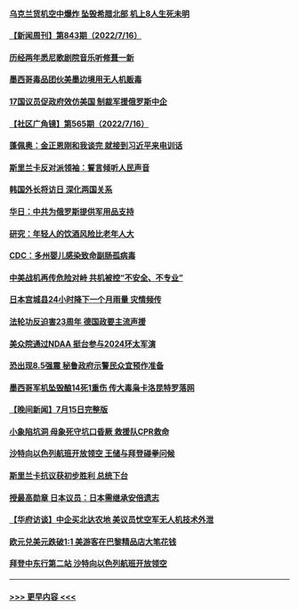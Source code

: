 #### [乌克兰货机空中爆炸 坠毁希腊北部 机上8人生死未明](../pages/prog202/a103481043.md?t=07171101) 
#### [【新闻周刊】第843期（2022/7/16）](../pages/prog202/a103480909.md?t=07171101) 
#### [历经两年悉尼歌剧院音乐听修葺一新](../pages/prog202/a103480882.md?t=07171101) 
#### [墨西哥毒品团伙美墨边境用无人机贩毒](../pages/prog202/a103480886.md?t=07171101) 
#### [17国议员促政府效仿美国 制裁军援俄罗斯中企](../pages/prog202/a103480858.md?t=07171101) 
#### [【社区广角镜】第565期（2022/7/16）](../pages/prog202/a103480847.md?t=07171101) 
#### [蓬佩奥：金正恩刚和我谈完 就接到习近平来电训话](../pages/prog202/a103480840.md?t=07171101) 
#### [斯里兰卡反对派领袖：誓言倾听人民声音](../pages/prog202/a103480762.md?t=07171101) 
#### [韩国外长将访日 深化两国关系](../pages/prog202/a103480758.md?t=07171101) 
#### [华日：中共为俄罗斯提供军用品支持](../pages/prog202/a103480676.md?t=07171101) 
#### [研究：年轻人的饮酒风险比老年人大](../pages/prog202/a103480681.md?t=07171101) 
#### [CDC：多州婴儿感染致命副肠孤病毒](../pages/prog202/a103480673.md?t=07171101) 
#### [中美战机再传危险对峙 共机被控“不安全、不专业”](../pages/prog202/a103480615.md?t=07171101) 
#### [日本宫城县24小时降下一个月雨量 灾情频传](../pages/prog202/a103480607.md?t=07171101) 
#### [法轮功反迫害23周年 德国政要主流声援](../pages/prog202/a103480392.md?t=07171101) 
#### [美众院通过NDAA 挺台参与2024环太军演](../pages/prog202/a103480463.md?t=07171101) 
#### [恐出现8.5强震 秘鲁政府示警民众宜预作准备](../pages/prog202/a103480487.md?t=07171101) 
#### [墨西哥军机坠毁酿14死1重伤 传大毒枭卡洛昆特罗落网](../pages/prog202/a103480432.md?t=07171101) 
#### [【晚间新闻】7月15日完整版](../pages/prog202/a103480428.md?t=07171101) 
#### [小象陷坑洞 母象死守坑口昏厥 救援队CPR救命](../pages/prog202/a103479713.md?t=07171101) 
#### [沙特向以色列航班开放领空 王储与拜登碰拳问候](../pages/prog202/a103480292.md?t=07171101) 
#### [斯里兰卡抗议获初步胜利 总统下台](../pages/prog202/a103480044.md?t=07171101) 
#### [授最高勋章 日本议员：日本需继承安倍遗志](../pages/prog202/a103480046.md?t=07171101) 
#### [【华府访谈】中企买北达农地 美议员忧空军无人机技术外泄](../pages/prog202/a103480051.md?t=07171101) 
#### [欧元兑美元跌破1:1 美游客在巴黎精品店大笔花钱](../pages/prog202/a103480147.md?t=07171101) 
#### [拜登中东行第二站 沙特向以色列航班开放领空](../pages/prog202/a103480039.md?t=07171101) 

----
#### [ >>> 更早内容 <<< ](../indexes/prog202-earlier.md)
